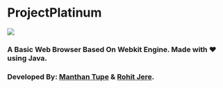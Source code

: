 # ProjectPlatinum
![](https://github.com/ThisPC10/ProjectPlatinum/blob/master/Platinum_ALPHA/Assets/PlatinumBanner.png)
### A Basic Web Browser Based On Webkit Engine. Made with ❤️ using Java.
### Developed By: [Manthan Tupe](https://github.com/ThisPC10) & [Rohit Jere](https://github.com/RohitJere).

